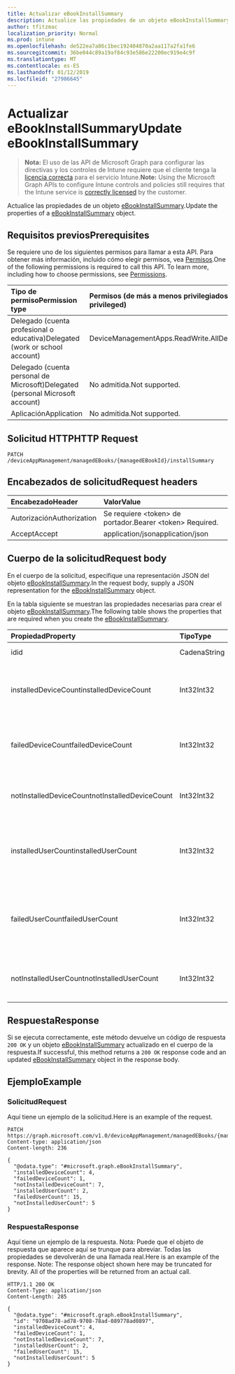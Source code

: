 ```yaml
---
title: Actualizar eBookInstallSummary
description: Actualice las propiedades de un objeto eBookInstallSummary.
author: tfitzmac
localization_priority: Normal
ms.prod: intune
ms.openlocfilehash: de522ea7a86c1bec192404870a2aa117a2fa1fe6
ms.sourcegitcommit: 36be044c89a19af84c93e586e22200ec919e4c9f
ms.translationtype: MT
ms.contentlocale: es-ES
ms.lasthandoff: 01/12/2019
ms.locfileid: "27986645"
---
```

# <a name="update-ebookinstallsummary"></a><span data-ttu-id="2fa1f-103">Actualizar eBookInstallSummary</span><span class="sxs-lookup"><span data-stu-id="2fa1f-103">Update eBookInstallSummary</span></span>

> <span data-ttu-id="2fa1f-104">**Nota:** El uso de las API de Microsoft Graph para configurar las directivas y los controles de Intune requiere que el cliente tenga la [licencia correcta](https://go.microsoft.com/fwlink/?linkid=839381) para el servicio Intune.</span><span class="sxs-lookup"><span data-stu-id="2fa1f-104">**Note:** Using the Microsoft Graph APIs to configure Intune controls and policies still requires that the Intune service is [correctly licensed](https://go.microsoft.com/fwlink/?linkid=839381) by the customer.</span></span>

<span data-ttu-id="2fa1f-105">Actualice las propiedades de un objeto [eBookInstallSummary](../resources/intune-books-ebookinstallsummary.md).</span><span class="sxs-lookup"><span data-stu-id="2fa1f-105">Update the properties of a [eBookInstallSummary](../resources/intune-books-ebookinstallsummary.md) object.</span></span>
## <a name="prerequisites"></a><span data-ttu-id="2fa1f-106">Requisitos previos</span><span class="sxs-lookup"><span data-stu-id="2fa1f-106">Prerequisites</span></span>
<span data-ttu-id="2fa1f-p101">Se requiere uno de los siguientes permisos para llamar a esta API. Para obtener más información, incluido cómo elegir permisos, vea [Permisos](/graph/permissions-reference).</span><span class="sxs-lookup"><span data-stu-id="2fa1f-p101">One of the following permissions is required to call this API. To learn more, including how to choose permissions, see [Permissions](/graph/permissions-reference).</span></span>

|<span data-ttu-id="2fa1f-109">Tipo de permiso</span><span class="sxs-lookup"><span data-stu-id="2fa1f-109">Permission type</span></span>|<span data-ttu-id="2fa1f-110">Permisos (de más a menos privilegiados)</span><span class="sxs-lookup"><span data-stu-id="2fa1f-110">Permissions (from most to least privileged)</span></span>|
|:---|:---|
|<span data-ttu-id="2fa1f-111">Delegado (cuenta profesional o educativa)</span><span class="sxs-lookup"><span data-stu-id="2fa1f-111">Delegated (work or school account)</span></span>|<span data-ttu-id="2fa1f-112">DeviceManagementApps.ReadWrite.All</span><span class="sxs-lookup"><span data-stu-id="2fa1f-112">DeviceManagementApps.ReadWrite.All</span></span>|
|<span data-ttu-id="2fa1f-113">Delegado (cuenta personal de Microsoft)</span><span class="sxs-lookup"><span data-stu-id="2fa1f-113">Delegated (personal Microsoft account)</span></span>|<span data-ttu-id="2fa1f-114">No admitida.</span><span class="sxs-lookup"><span data-stu-id="2fa1f-114">Not supported.</span></span>|
|<span data-ttu-id="2fa1f-115">Aplicación</span><span class="sxs-lookup"><span data-stu-id="2fa1f-115">Application</span></span>|<span data-ttu-id="2fa1f-116">No admitida.</span><span class="sxs-lookup"><span data-stu-id="2fa1f-116">Not supported.</span></span>|

## <a name="http-request"></a><span data-ttu-id="2fa1f-117">Solicitud HTTP</span><span class="sxs-lookup"><span data-stu-id="2fa1f-117">HTTP Request</span></span>
<!-- {
  "blockType": "ignored"
}
-->
``` http
PATCH /deviceAppManagement/managedEBooks/{managedEBookId}/installSummary
```

## <a name="request-headers"></a><span data-ttu-id="2fa1f-118">Encabezados de solicitud</span><span class="sxs-lookup"><span data-stu-id="2fa1f-118">Request headers</span></span>
|<span data-ttu-id="2fa1f-119">Encabezado</span><span class="sxs-lookup"><span data-stu-id="2fa1f-119">Header</span></span>|<span data-ttu-id="2fa1f-120">Valor</span><span class="sxs-lookup"><span data-stu-id="2fa1f-120">Value</span></span>|
|:---|:---|
|<span data-ttu-id="2fa1f-121">Autorización</span><span class="sxs-lookup"><span data-stu-id="2fa1f-121">Authorization</span></span>|<span data-ttu-id="2fa1f-122">Se requiere &lt;token&gt; de portador.</span><span class="sxs-lookup"><span data-stu-id="2fa1f-122">Bearer &lt;token&gt; Required.</span></span>|
|<span data-ttu-id="2fa1f-123">Accept</span><span class="sxs-lookup"><span data-stu-id="2fa1f-123">Accept</span></span>|<span data-ttu-id="2fa1f-124">application/json</span><span class="sxs-lookup"><span data-stu-id="2fa1f-124">application/json</span></span>|

## <a name="request-body"></a><span data-ttu-id="2fa1f-125">Cuerpo de la solicitud</span><span class="sxs-lookup"><span data-stu-id="2fa1f-125">Request body</span></span>
<span data-ttu-id="2fa1f-126">En el cuerpo de la solicitud, especifique una representación JSON del objeto [eBookInstallSummary](../resources/intune-books-ebookinstallsummary.md).</span><span class="sxs-lookup"><span data-stu-id="2fa1f-126">In the request body, supply a JSON representation for the [eBookInstallSummary](../resources/intune-books-ebookinstallsummary.md) object.</span></span>

<span data-ttu-id="2fa1f-127">En la tabla siguiente se muestran las propiedades necesarias para crear el objeto [eBookInstallSummary](../resources/intune-books-ebookinstallsummary.md).</span><span class="sxs-lookup"><span data-stu-id="2fa1f-127">The following table shows the properties that are required when you create the [eBookInstallSummary](../resources/intune-books-ebookinstallsummary.md).</span></span>

|<span data-ttu-id="2fa1f-128">Propiedad</span><span class="sxs-lookup"><span data-stu-id="2fa1f-128">Property</span></span>|<span data-ttu-id="2fa1f-129">Tipo</span><span class="sxs-lookup"><span data-stu-id="2fa1f-129">Type</span></span>|<span data-ttu-id="2fa1f-130">Descripción</span><span class="sxs-lookup"><span data-stu-id="2fa1f-130">Description</span></span>|
|:---|:---|:---|
|<span data-ttu-id="2fa1f-131">id</span><span class="sxs-lookup"><span data-stu-id="2fa1f-131">id</span></span>|<span data-ttu-id="2fa1f-132">Cadena</span><span class="sxs-lookup"><span data-stu-id="2fa1f-132">String</span></span>|<span data-ttu-id="2fa1f-133">Clave de la entidad.</span><span class="sxs-lookup"><span data-stu-id="2fa1f-133">Key of the entity.</span></span>|
|<span data-ttu-id="2fa1f-134">installedDeviceCount</span><span class="sxs-lookup"><span data-stu-id="2fa1f-134">installedDeviceCount</span></span>|<span data-ttu-id="2fa1f-135">Int32</span><span class="sxs-lookup"><span data-stu-id="2fa1f-135">Int32</span></span>|<span data-ttu-id="2fa1f-136">Número de dispositivos que han instalado correctamente este libro.</span><span class="sxs-lookup"><span data-stu-id="2fa1f-136">Number of Devices that have successfully installed this book.</span></span>|
|<span data-ttu-id="2fa1f-137">failedDeviceCount</span><span class="sxs-lookup"><span data-stu-id="2fa1f-137">failedDeviceCount</span></span>|<span data-ttu-id="2fa1f-138">Int32</span><span class="sxs-lookup"><span data-stu-id="2fa1f-138">Int32</span></span>|<span data-ttu-id="2fa1f-139">Número de dispositivos que no han podido instalar este libro.</span><span class="sxs-lookup"><span data-stu-id="2fa1f-139">Number of Devices that have failed to install this book.</span></span>|
|<span data-ttu-id="2fa1f-140">notInstalledDeviceCount</span><span class="sxs-lookup"><span data-stu-id="2fa1f-140">notInstalledDeviceCount</span></span>|<span data-ttu-id="2fa1f-141">Int32</span><span class="sxs-lookup"><span data-stu-id="2fa1f-141">Int32</span></span>|<span data-ttu-id="2fa1f-142">Número de dispositivos que no han instalado este libro.</span><span class="sxs-lookup"><span data-stu-id="2fa1f-142">Number of Devices that does not have this book installed.</span></span>|
|<span data-ttu-id="2fa1f-143">installedUserCount</span><span class="sxs-lookup"><span data-stu-id="2fa1f-143">installedUserCount</span></span>|<span data-ttu-id="2fa1f-144">Int32</span><span class="sxs-lookup"><span data-stu-id="2fa1f-144">Int32</span></span>|<span data-ttu-id="2fa1f-145">Número de usuarios cuyos dispositivos al completo han instalado este libro.</span><span class="sxs-lookup"><span data-stu-id="2fa1f-145">Number of Users whose devices have all succeeded to install this book.</span></span>|
|<span data-ttu-id="2fa1f-146">failedUserCount</span><span class="sxs-lookup"><span data-stu-id="2fa1f-146">failedUserCount</span></span>|<span data-ttu-id="2fa1f-147">Int32</span><span class="sxs-lookup"><span data-stu-id="2fa1f-147">Int32</span></span>|<span data-ttu-id="2fa1f-148">Número de usuarios que tienen 1 o más dispositivos que no han podido instalar este libro.</span><span class="sxs-lookup"><span data-stu-id="2fa1f-148">Number of Users that have 1 or more device that failed to install this book.</span></span>|
|<span data-ttu-id="2fa1f-149">notInstalledUserCount</span><span class="sxs-lookup"><span data-stu-id="2fa1f-149">notInstalledUserCount</span></span>|<span data-ttu-id="2fa1f-150">Int32</span><span class="sxs-lookup"><span data-stu-id="2fa1f-150">Int32</span></span>|<span data-ttu-id="2fa1f-151">Número de usuarios que no han instalado este libro.</span><span class="sxs-lookup"><span data-stu-id="2fa1f-151">Number of Users that did not install this book.</span></span>|



## <a name="response"></a><span data-ttu-id="2fa1f-152">Respuesta</span><span class="sxs-lookup"><span data-stu-id="2fa1f-152">Response</span></span>
<span data-ttu-id="2fa1f-153">Si se ejecuta correctamente, este método devuelve un código de respuesta `200 OK` y un objeto [eBookInstallSummary](../resources/intune-books-ebookinstallsummary.md) actualizado en el cuerpo de la respuesta.</span><span class="sxs-lookup"><span data-stu-id="2fa1f-153">If successful, this method returns a `200 OK` response code and an updated [eBookInstallSummary](../resources/intune-books-ebookinstallsummary.md) object in the response body.</span></span>

## <a name="example"></a><span data-ttu-id="2fa1f-154">Ejemplo</span><span class="sxs-lookup"><span data-stu-id="2fa1f-154">Example</span></span>
### <a name="request"></a><span data-ttu-id="2fa1f-155">Solicitud</span><span class="sxs-lookup"><span data-stu-id="2fa1f-155">Request</span></span>
<span data-ttu-id="2fa1f-156">Aquí tiene un ejemplo de la solicitud.</span><span class="sxs-lookup"><span data-stu-id="2fa1f-156">Here is an example of the request.</span></span>
``` http
PATCH https://graph.microsoft.com/v1.0/deviceAppManagement/managedEBooks/{managedEBookId}/installSummary
Content-type: application/json
Content-length: 236

{
  "@odata.type": "#microsoft.graph.eBookInstallSummary",
  "installedDeviceCount": 4,
  "failedDeviceCount": 1,
  "notInstalledDeviceCount": 7,
  "installedUserCount": 2,
  "failedUserCount": 15,
  "notInstalledUserCount": 5
}
```

### <a name="response"></a><span data-ttu-id="2fa1f-157">Respuesta</span><span class="sxs-lookup"><span data-stu-id="2fa1f-157">Response</span></span>
<span data-ttu-id="2fa1f-p102">Aquí tiene un ejemplo de la respuesta. Nota: Puede que el objeto de respuesta que aparece aquí se trunque para abreviar. Todas las propiedades se devolverán de una llamada real.</span><span class="sxs-lookup"><span data-stu-id="2fa1f-p102">Here is an example of the response. Note: The response object shown here may be truncated for brevity. All of the properties will be returned from an actual call.</span></span>
``` http
HTTP/1.1 200 OK
Content-Type: application/json
Content-Length: 285

{
  "@odata.type": "#microsoft.graph.eBookInstallSummary",
  "id": "9708ad78-ad78-9708-78ad-089778ad0897",
  "installedDeviceCount": 4,
  "failedDeviceCount": 1,
  "notInstalledDeviceCount": 7,
  "installedUserCount": 2,
  "failedUserCount": 15,
  "notInstalledUserCount": 5
}
```



